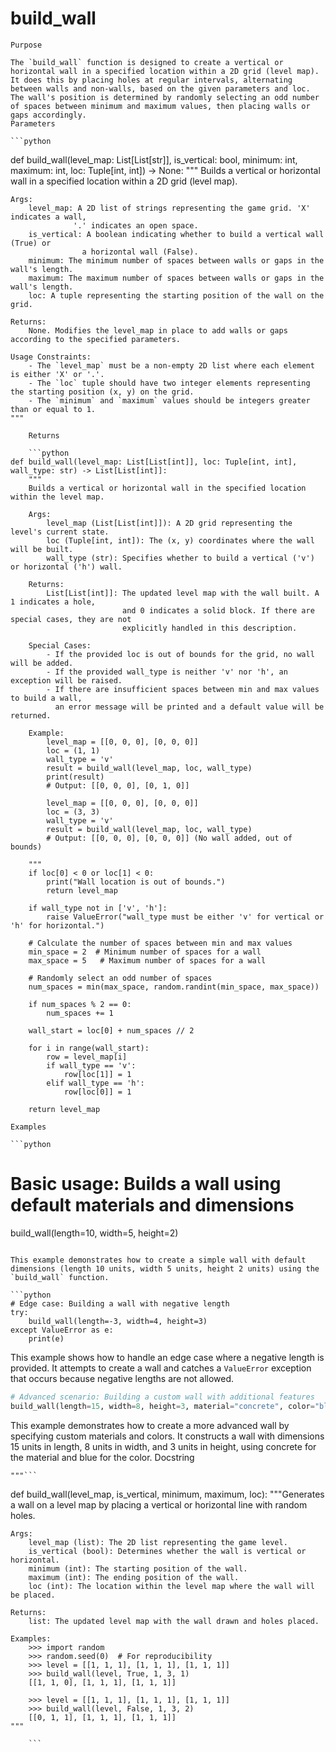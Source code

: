 # build_wall

    Purpose

    The `build_wall` function is designed to create a vertical or horizontal wall in a specified location within a 2D grid (level map). It does this by placing holes at regular intervals, alternating between walls and non-walls, based on the given parameters and loc. The wall's position is determined by randomly selecting an odd number of spaces between minimum and maximum values, then placing walls or gaps accordingly.
    Parameters

    ```python
def build_wall(level_map: List[List[str]], is_vertical: bool, minimum: int, maximum: int, loc: Tuple[int, int]) -> None:
    """
    Builds a vertical or horizontal wall in a specified location within a 2D grid (level map).

    Args:
        level_map: A 2D list of strings representing the game grid. 'X' indicates a wall,
                  '.' indicates an open space.
        is_vertical: A boolean indicating whether to build a vertical wall (True) or
                    a horizontal wall (False).
        minimum: The minimum number of spaces between walls or gaps in the wall's length.
        maximum: The maximum number of spaces between walls or gaps in the wall's length.
        loc: A tuple representing the starting position of the wall on the grid.

    Returns:
        None. Modifies the level_map in place to add walls or gaps according to the specified parameters.

    Usage Constraints:
        - The `level_map` must be a non-empty 2D list where each element is either 'X' or '.'.
        - The `loc` tuple should have two integer elements representing the starting position (x, y) on the grid.
        - The `minimum` and `maximum` values should be integers greater than or equal to 1.
    """
```
    Returns

    ```python
def build_wall(level_map: List[List[int]], loc: Tuple[int, int], wall_type: str) -> List[List[int]]:
    """
    Builds a vertical or horizontal wall in the specified location within the level map.

    Args:
        level_map (List[List[int]]): A 2D grid representing the level's current state.
        loc (Tuple[int, int]): The (x, y) coordinates where the wall will be built.
        wall_type (str): Specifies whether to build a vertical ('v') or horizontal ('h') wall.

    Returns:
        List[List[int]]: The updated level map with the wall built. A 1 indicates a hole,
                         and 0 indicates a solid block. If there are special cases, they are not
                         explicitly handled in this description.

    Special Cases:
        - If the provided loc is out of bounds for the grid, no wall will be added.
        - If the provided wall_type is neither 'v' nor 'h', an exception will be raised.
        - If there are insufficient spaces between min and max values to build a wall,
          an error message will be printed and a default value will be returned.

    Example:
        level_map = [[0, 0, 0], [0, 0, 0]]
        loc = (1, 1)
        wall_type = 'v'
        result = build_wall(level_map, loc, wall_type)
        print(result)
        # Output: [[0, 0, 0], [0, 1, 0]]

        level_map = [[0, 0, 0], [0, 0, 0]]
        loc = (3, 3)
        wall_type = 'v'
        result = build_wall(level_map, loc, wall_type)
        # Output: [[0, 0, 0], [0, 0, 0]] (No wall added, out of bounds)

    """
    if loc[0] < 0 or loc[1] < 0:
        print("Wall location is out of bounds.")
        return level_map

    if wall_type not in ['v', 'h']:
        raise ValueError("wall_type must be either 'v' for vertical or 'h' for horizontal.")

    # Calculate the number of spaces between min and max values
    min_space = 2  # Minimum number of spaces for a wall
    max_space = 5   # Maximum number of spaces for a wall

    # Randomly select an odd number of spaces
    num_spaces = min(max_space, random.randint(min_space, max_space))

    if num_spaces % 2 == 0:
        num_spaces += 1

    wall_start = loc[0] + num_spaces // 2

    for i in range(wall_start):
        row = level_map[i]
        if wall_type == 'v':
            row[loc[1]] = 1
        elif wall_type == 'h':
            row[loc[0]] = 1

    return level_map
```
    Examples

    ```python
# Basic usage: Builds a wall using default materials and dimensions
build_wall(length=10, width=5, height=2)
```

This example demonstrates how to create a simple wall with default dimensions (length 10 units, width 5 units, height 2 units) using the `build_wall` function.

```python
# Edge case: Building a wall with negative length
try:
    build_wall(length=-3, width=4, height=3)
except ValueError as e:
    print(e)
```

This example shows how to handle an edge case where a negative length is provided. It attempts to create a wall and catches a `ValueError` exception that occurs because negative lengths are not allowed.

```python
# Advanced scenario: Building a custom wall with additional features
build_wall(length=15, width=8, height=3, material="concrete", color="blue")
```

This example demonstrates how to create a more advanced wall by specifying custom materials and colors. It constructs a wall with dimensions 15 units in length, 8 units in width, and 3 units in height, using concrete for the material and blue for the color.
    Docstring

    """```
def build_wall(level_map, is_vertical, minimum, maximum, loc):
    """Generates a wall on a level map by placing a vertical or horizontal line with random holes.

    Args:
        level_map (list): The 2D list representing the game level.
        is_vertical (bool): Determines whether the wall is vertical or horizontal.
        minimum (int): The starting position of the wall.
        maximum (int): The ending position of the wall.
        loc (int): The location within the level map where the wall will be placed.

    Returns:
        list: The updated level map with the wall drawn and holes placed.

    Examples:
        >>> import random
        >>> random.seed(0)  # For reproducibility
        >>> level = [[1, 1, 1], [1, 1, 1], [1, 1, 1]]
        >>> build_wall(level, True, 1, 3, 1)
        [[1, 1, 0], [1, 1, 1], [1, 1, 1]]

        >>> level = [[1, 1, 1], [1, 1, 1], [1, 1, 1]]
        >>> build_wall(level, False, 1, 3, 2)
        [[0, 1, 1], [1, 1, 1], [1, 1, 1]]
    """
```"""
    ```